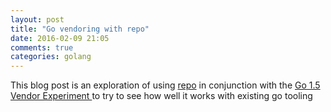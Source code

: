 ```yaml
---
layout: post
title: "Go vendoring with repo"
date: 2016-02-09 21:05
comments: true
categories: golang
---
```


This blog post is an exploration of using [repo](http://source.android.com/source/downloading.html) in conjunction with the [Go 1.5 Vendor Experiment
](https://docs.google.com/document/d/1Bz5-UB7g2uPBdOx-rw5t9MxJwkfpx90cqG9AFL0JAYo/edit) to try to see how well it works with existing go tooling
